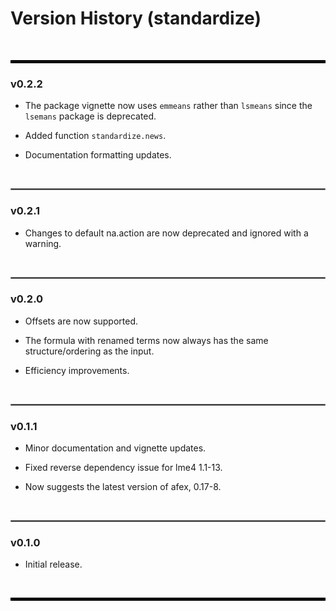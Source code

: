 # Version History (standardize)

&nbsp;

<hr style="border:2px solid black"> </hr>

### v0.2.2

- The package vignette now uses `emmeans` rather than `lsmeans` since the `lsemans` package is deprecated.

- Added function `standardize.news`.

- Documentation formatting updates.


&nbsp;

<hr style="border:1.5px solid grey"> </hr>

### v0.2.1

- Changes to default na.action are now deprecated and ignored with a warning.


&nbsp;

<hr style="border:1.5px solid grey"> </hr>

### v0.2.0

- Offsets are now supported.

- The formula with renamed terms now always has the same structure/ordering as the input.

- Efficiency improvements.


&nbsp;

<hr style="border:1.5px solid grey"> </hr>

### v0.1.1

- Minor documentation and vignette updates.

- Fixed reverse dependency issue for lme4 1.1-13.

- Now suggests the latest version of afex, 0.17-8.


&nbsp;

<hr style="border:1.5px solid grey"> </hr>

### v0.1.0

- Initial release.


&nbsp;

<hr style="border:2px solid black"> </hr>

&nbsp;
